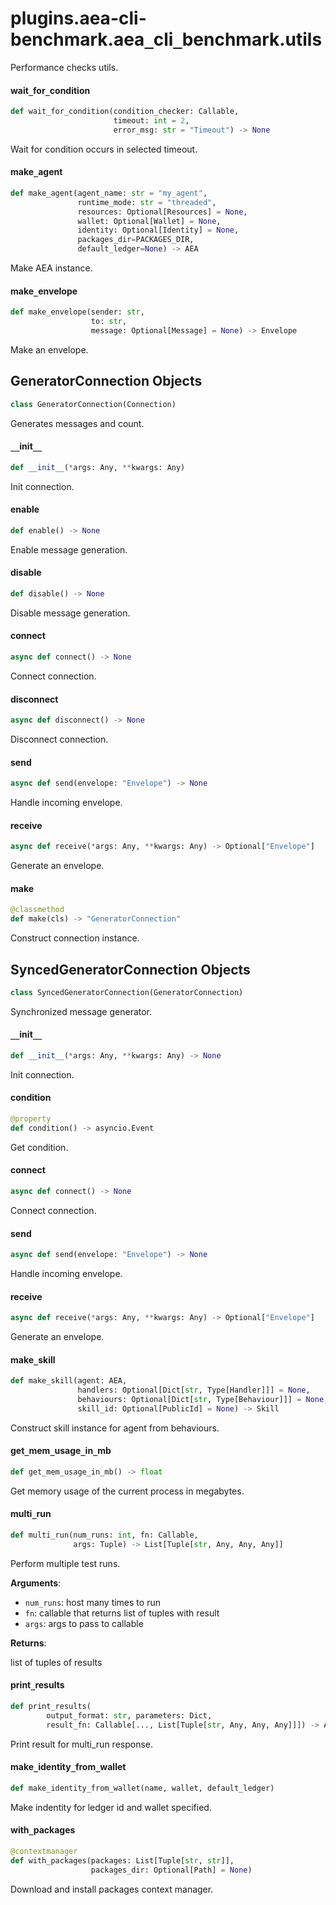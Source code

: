 <a id="plugins.aea-cli-benchmark.aea_cli_benchmark.utils"></a>

# plugins.aea-cli-benchmark.aea`_`cli`_`benchmark.utils

Performance checks utils.

<a id="plugins.aea-cli-benchmark.aea_cli_benchmark.utils.wait_for_condition"></a>

#### wait`_`for`_`condition

```python
def wait_for_condition(condition_checker: Callable,
                       timeout: int = 2,
                       error_msg: str = "Timeout") -> None
```

Wait for condition occurs in selected timeout.

<a id="plugins.aea-cli-benchmark.aea_cli_benchmark.utils.make_agent"></a>

#### make`_`agent

```python
def make_agent(agent_name: str = "my_agent",
               runtime_mode: str = "threaded",
               resources: Optional[Resources] = None,
               wallet: Optional[Wallet] = None,
               identity: Optional[Identity] = None,
               packages_dir=PACKAGES_DIR,
               default_ledger=None) -> AEA
```

Make AEA instance.

<a id="plugins.aea-cli-benchmark.aea_cli_benchmark.utils.make_envelope"></a>

#### make`_`envelope

```python
def make_envelope(sender: str,
                  to: str,
                  message: Optional[Message] = None) -> Envelope
```

Make an envelope.

<a id="plugins.aea-cli-benchmark.aea_cli_benchmark.utils.GeneratorConnection"></a>

## GeneratorConnection Objects

```python
class GeneratorConnection(Connection)
```

Generates messages and count.

<a id="plugins.aea-cli-benchmark.aea_cli_benchmark.utils.GeneratorConnection.__init__"></a>

#### `__`init`__`

```python
def __init__(*args: Any, **kwargs: Any)
```

Init connection.

<a id="plugins.aea-cli-benchmark.aea_cli_benchmark.utils.GeneratorConnection.enable"></a>

#### enable

```python
def enable() -> None
```

Enable message generation.

<a id="plugins.aea-cli-benchmark.aea_cli_benchmark.utils.GeneratorConnection.disable"></a>

#### disable

```python
def disable() -> None
```

Disable message generation.

<a id="plugins.aea-cli-benchmark.aea_cli_benchmark.utils.GeneratorConnection.connect"></a>

#### connect

```python
async def connect() -> None
```

Connect connection.

<a id="plugins.aea-cli-benchmark.aea_cli_benchmark.utils.GeneratorConnection.disconnect"></a>

#### disconnect

```python
async def disconnect() -> None
```

Disconnect connection.

<a id="plugins.aea-cli-benchmark.aea_cli_benchmark.utils.GeneratorConnection.send"></a>

#### send

```python
async def send(envelope: "Envelope") -> None
```

Handle incoming envelope.

<a id="plugins.aea-cli-benchmark.aea_cli_benchmark.utils.GeneratorConnection.receive"></a>

#### receive

```python
async def receive(*args: Any, **kwargs: Any) -> Optional["Envelope"]
```

Generate an envelope.

<a id="plugins.aea-cli-benchmark.aea_cli_benchmark.utils.GeneratorConnection.make"></a>

#### make

```python
@classmethod
def make(cls) -> "GeneratorConnection"
```

Construct connection instance.

<a id="plugins.aea-cli-benchmark.aea_cli_benchmark.utils.SyncedGeneratorConnection"></a>

## SyncedGeneratorConnection Objects

```python
class SyncedGeneratorConnection(GeneratorConnection)
```

Synchronized message generator.

<a id="plugins.aea-cli-benchmark.aea_cli_benchmark.utils.SyncedGeneratorConnection.__init__"></a>

#### `__`init`__`

```python
def __init__(*args: Any, **kwargs: Any) -> None
```

Init connection.

<a id="plugins.aea-cli-benchmark.aea_cli_benchmark.utils.SyncedGeneratorConnection.condition"></a>

#### condition

```python
@property
def condition() -> asyncio.Event
```

Get condition.

<a id="plugins.aea-cli-benchmark.aea_cli_benchmark.utils.SyncedGeneratorConnection.connect"></a>

#### connect

```python
async def connect() -> None
```

Connect connection.

<a id="plugins.aea-cli-benchmark.aea_cli_benchmark.utils.SyncedGeneratorConnection.send"></a>

#### send

```python
async def send(envelope: "Envelope") -> None
```

Handle incoming envelope.

<a id="plugins.aea-cli-benchmark.aea_cli_benchmark.utils.SyncedGeneratorConnection.receive"></a>

#### receive

```python
async def receive(*args: Any, **kwargs: Any) -> Optional["Envelope"]
```

Generate an envelope.

<a id="plugins.aea-cli-benchmark.aea_cli_benchmark.utils.make_skill"></a>

#### make`_`skill

```python
def make_skill(agent: AEA,
               handlers: Optional[Dict[str, Type[Handler]]] = None,
               behaviours: Optional[Dict[str, Type[Behaviour]]] = None,
               skill_id: Optional[PublicId] = None) -> Skill
```

Construct skill instance for agent from behaviours.

<a id="plugins.aea-cli-benchmark.aea_cli_benchmark.utils.get_mem_usage_in_mb"></a>

#### get`_`mem`_`usage`_`in`_`mb

```python
def get_mem_usage_in_mb() -> float
```

Get memory usage of the current process in megabytes.

<a id="plugins.aea-cli-benchmark.aea_cli_benchmark.utils.multi_run"></a>

#### multi`_`run

```python
def multi_run(num_runs: int, fn: Callable,
              args: Tuple) -> List[Tuple[str, Any, Any, Any]]
```

Perform multiple test runs.

**Arguments**:

- `num_runs`: host many times to run
- `fn`: callable  that returns list of tuples with result
- `args`: args to pass to callable

**Returns**:

list of tuples of results

<a id="plugins.aea-cli-benchmark.aea_cli_benchmark.utils.print_results"></a>

#### print`_`results

```python
def print_results(
        output_format: str, parameters: Dict,
        result_fn: Callable[..., List[Tuple[str, Any, Any, Any]]]) -> Any
```

Print result for multi_run response.

<a id="plugins.aea-cli-benchmark.aea_cli_benchmark.utils.make_identity_from_wallet"></a>

#### make`_`identity`_`from`_`wallet

```python
def make_identity_from_wallet(name, wallet, default_ledger)
```

Make indentity for ledger id and wallet specified.

<a id="plugins.aea-cli-benchmark.aea_cli_benchmark.utils.with_packages"></a>

#### with`_`packages

```python
@contextmanager
def with_packages(packages: List[Tuple[str, str]],
                  packages_dir: Optional[Path] = None)
```

Download and install packages context manager.

